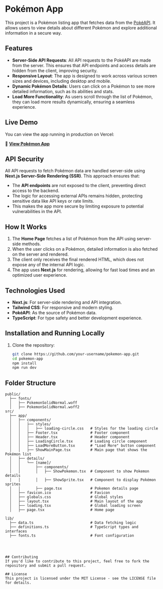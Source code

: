 # Pokémon App

This project is a Pokémon listing app that fetches data from the [PokéAPI](https://pokeapi.co/). It allows users to view details about different Pokémon and explore additional information in a secure way.

## Features

- **Server-Side API Requests**: All API requests to the PokéAPI are made from the server. This ensures that API endpoints and access details are hidden from the client, improving security.
- **Responsive Layout**: The app is designed to work across various screen sizes and devices, including desktop and mobile.
- **Dynamic Pokémon Details**: Users can click on a Pokémon to see more detailed information, such as its abilities and stats.
- **Load More Functionality**: As users scroll through the list of Pokémon, they can load more results dynamically, ensuring a seamless experience.

## Live Demo

You can view the app running in production on Vercel:

🔗 **<a href="https://pokemon-in-next-js.vercel.app/" target="_blank">View Pokémon App</a>**


## API Security

All API requests to fetch Pokémon data are handled server-side using **Next.js Server-Side Rendering (SSR)**. This approach ensures that:

- The **API endpoints** are not exposed to the client, preventing direct access to the backend.
- The logic for accessing external APIs remains hidden, protecting sensitive data like API keys or rate limits.
- This makes the app more secure by limiting exposure to potential vulnerabilities in the API.

## How It Works

1. The **Home Page** fetches a list of Pokémon from the API using server-side methods.
2. When the user clicks on a Pokémon, detailed information is also fetched on the server and rendered.
3. The client only receives the final rendered HTML, which does not expose any of the internal API logic.
4. The app uses **Next.js** for rendering, allowing for fast load times and an optimized user experience.

## Technologies Used

- **Next.js**: For server-side rendering and API integration.
- **Tailwind CSS**: For responsive and modern styling.
- **PokéAPI**: As the source of Pokémon data.
- **TypeScript**: For type safety and better development experience.

## Installation and Running Locally

1. Clone the repository:

   ```bash
   git clone https://github.com/your-username/pokemon-app.git
   cd pokemon-app
   npm install
   npm run dev
   

## Folder Structure 
```
public/
  ├── fonts/
  │   ├── PokemonSolidNormal.woff
  │   ├── PokemonSolidNormal.woff2
src/
  ├── app/
  │   ├── components/
  │   │   ├── styles/
  │   │   │   ├── loading-circle.css   # Styles for the loading circle
  │   │   ├── Footer.tsx               # Footer component
  │   │   ├── Header.tsx               # Header component
  │   │   ├── LoadingCircle.tsx        # Loading circle component
  │   │   ├── LoadMoreButton.tsx       # "Load More" button component
  │   │   ├── ShowMainPage.tsx         # Main page that shows the Pokémon list
  │   ├── details/
  │   │   └── [name]/
  │   │       ├── components/
  │   │       │   ├── ShowPokemon.tsx  # Component to show Pokemon details
  │   │       │   ├── ShowSprite.tsx   # Component to display Pokémon sprites
  │   │       ├── page.tsx             # Pokemon details page
  │   ├── favicon.ico                  # Favicon
  │   ├── globals.css                  # Global styles
  │   ├── layout.tsx                   # Main layout of the app
  │   ├── loading.tsx                  # Global loading screen
  │   ├── page.tsx                     # Home page

lib/
  ├── data.ts                          # Data fetching logic
  ├── definitions.ts                   # TypeScript types and interfaces
  ├── fonts.ts                         # Font configuration




## Contributing
If you'd like to contribute to this project, feel free to fork the repository and submit a pull request.

## License
This project is licensed under the MIT License - see the LICENSE file for details.
